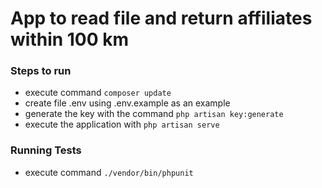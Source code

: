 # App to read file and return affiliates within 100 km
### Steps to run
- execute command `composer update`
- create file .env using .env.example as an example
- generate the key with the command  `php artisan key:generate`
- execute the application with `php artisan serve`

### Running Tests
- execute command `./vendor/bin/phpunit`
